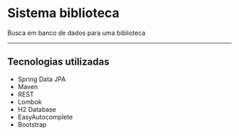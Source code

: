 # Sistema biblioteca
Busca em banco de dados para uma biblioteca

---

## Tecnologias utilizadas
- Spring Data JPA
- Maven
- REST
- Lombok
- H2 Database
- EasyAutocomplete
- Bootstrap

